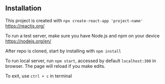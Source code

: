 ## Installation

This project is created with `npx create-react-app 'project-name'`
https://reactjs.org/ 

To run a test server, make sure you have Node.js and npm on your device
https://nodejs.org/en/

After repo is cloned, start by installing with `npm install`

To run local server, run `npm start`, accessed by default `localhost:300` in browser.
The page will reload if you make edits.

To exit, use `ctrl + c` in terminal
